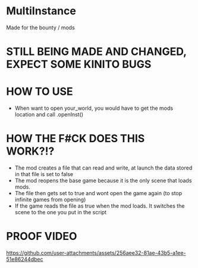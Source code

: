 # MultiInstance
Made for the bounty / mods

# STILL BEING MADE AND CHANGED, EXPECT SOME KINITO BUGS

# HOW TO USE
- When want to open your_world, you would have to get the mods location and call .openInst()

# HOW THE F#CK DOES THIS WORK?!?

- The mod creates a file that can read and write, at launch the data stored in that file is set to false
- The mod reopens the base game because it is the only scene that loads mods.
- The file then gets set to true and wont open the game again (to stop infinite games from opening)
- If the game reads the file as true when the mod loads. It switches the scene to the one you put in the script

# PROOF VIDEO


https://github.com/user-attachments/assets/256aee32-81ae-43b5-a1ee-51e86244dbec


